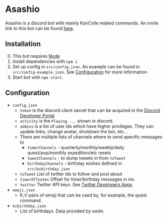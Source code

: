Asashio
=======
Asashio is a discord bot with mainly KanColle related commands. An invite link to this bot can be found [here](https://discordapp.com/oauth2/authorize?client_id=621009359627091968&scope=bot&permissions=0).

Installation
------------
0. This bot requires [Node](https://nodejs.org/en/)
1. Install dependencies with `npm i`
2. Set up config in `src/config.json`. An example can be found in `src/config-example.json`. See [Configuration](#Configuration) for more information
3. Start bot with `npm start`.

Configuration
-------------
- `config.json`
    - `token` is the discord client secret that can be acquired in the [Discord Developer Portal](https://discordapp.com/developers/applications/)
    - `activity` is the `Playing ...` shown in discord.
    - `admins` is a list of user ids which have higher privileges. They can update links, change avatar, shutdown the bot, etc...
    - There are multiple lists of channels where to send specific messages to
        - `timerChannels` - quarterly/monthly/weekly/daily quest/pvp/monthly expedition/etc resets
        - `tweetChannels` - to dump tweets in from `toTweet`
        - `birthdayChannels` - birthday wishes defined in `src/kcbirthday.json`
    - `toTweet` List of twitter ids to follow and post about
    - `timerOffsetms` Offset for timer/birthday messages in ms
    - `twitter` Twitter API keys. See [Twitter Developers Apps](https://developer.twitter.com/en/apps)
- `emoji.json`
    - K,V pairs of emoji that can be used by, for example, the quest command.
- `kcbirthday.json`
    - List of birthdays. Data provided by swdn.
